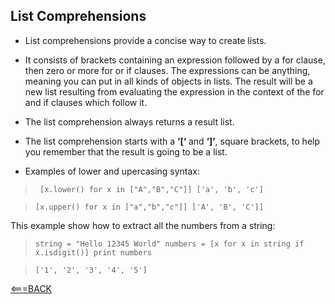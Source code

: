 ## List Comprehensions

- List comprehensions provide a concise way to create lists.

- It consists of brackets containing an expression followed by a for clause, then zero or more for or if clauses. The expressions can be anything, meaning you can put in all kinds of objects in lists. The result will be a new list resulting from evaluating the expression in the context of the for and if clauses which follow it.

- The list comprehension always returns a result list.

 - The list comprehension starts with a __‘[‘__ and __‘]’__, square brackets, to help you remember that the
result is going to be a list.

- Examples of lower and upercasing syntax:

>`` [x.lower() for x in ["A","B","C"]]
['a', 'b', 'c']``

>``[x.upper() for x in ["a","b","c"]]
['A', 'B', 'C']]``

This example show how to extract all the numbers from a string:

>``string = "Hello 12345 World"
numbers = [x for x in string if x.isdigit()]
print numbers``

>``['1', '2', '3', '4', '5']``








[<===BACK](README.MD)